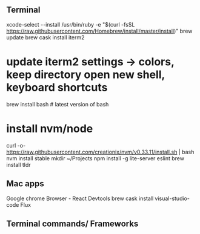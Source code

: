 
## Terminal
xcode-select --install
/usr/bin/ruby -e "$(curl -fsSL https://raw.githubusercontent.com/Homebrew/install/master/install)"
brew update
brew cask install iterm2
# update iterm2 settings -> colors, keep directory open new shell, keyboard shortcuts
brew install bash # latest version of bash
# install nvm/node
curl -o- https://raw.githubusercontent.com/creationix/nvm/v0.33.11/install.sh | bash
nvm install stable
mkdir ~/Projects
npm install -g lite-server eslint
brew install tldr

## Mac apps
Google chrome Browser - React Devtools
brew cask install visual-studio-code
Flux

## Terminal commands/ Frameworks

